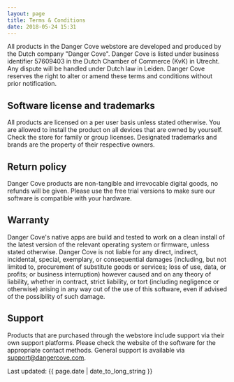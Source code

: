 ```yaml
---
layout: page
title: Terms & Conditions
date: 2018-05-24 15:31
---
```


All products in the Danger Cove webstore are developed and produced by the Dutch company "Danger Cove". Danger Cove is listed under business identifier 57609403 in the Dutch Chamber of Commerce (KvK) in Utrecht. Any dispute will be handled under Dutch law in Leiden. Danger Cove reserves the right to alter or amend these terms and conditions without prior notification.

<h2>Software license and trademarks</h2>

All products are licensed on a per user basis unless stated otherwise. You are allowed to install the product on all devices that are owned by yourself. Check the store for family or group licenses. Designated trademarks and brands are the property of their respective owners.

<h2>Return policy</h2>

Danger Cove products are non-tangible and irrevocable digital goods, no refunds will be given. Please use the free trial versions to make sure our software is compatible with your hardware.

<h2>Warranty</h2>

Danger Cove's native apps are build and tested to work on a clean install of the latest version of the relevant operating system or firmware, unless stated otherwise. Danger Cove is not liable for any direct, indirect, incidental, special, exemplary, or consequential damages (including, but not limited to, procurement of substitute goods or services; loss of use, data, or profits; or business interruption) however caused and on any theory of liability, whether in contract, strict liability, or tort (including negligence or otherwise) arising in any way out of the use of this software, even if advised of the possibility of such damage.

<h2>Support</h2>

Products that are purchased through the webstore include support via their own support platforms. Please check the website of the software for the appropriate contact methods. General support is available via <a href="mailto:support@dangercove.com">support@dangercove.com</a>.

Last updated: {{ page.date | date_to_long_string }}
